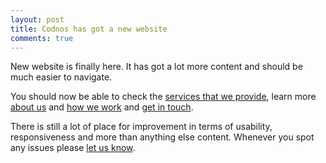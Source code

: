 ```yaml
---
layout: post
title: Codnos has got a new website
comments: true
---
```

New website is finally here. It has got a lot more content and should be much easier to navigate.

You should now be able to check the <a href="/services/">services that we provide</a>,
learn more <a href="/about/">about us</a> and <a href="/how_we_work/">how we work</a>
and <a href="/contact/">get in touch</a>.

There is still a lot of place for improvement in terms of usability, responsiveness and more than anything else content.
Whenever you spot any issues please <a href="/contact/">let us know</a>.
